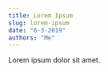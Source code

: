 ```yaml
---
title: Lorem Ipsum
slug: lorem-ipsum
date: "6-3-2019"
authors: "Me"
---
```


Lorem ipsum dolor sit amet.
